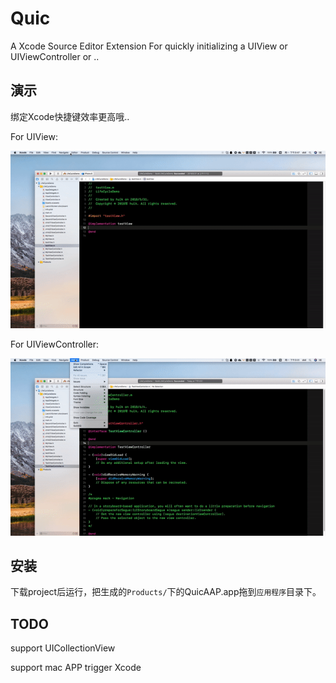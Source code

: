 # Quic
A Xcode Source Editor Extension For quickly initializing a UIView or UIViewController or ..

## 演示

绑定Xcode快捷键效率更高哦..

For UIView:

![](/Resource/initView.gif)

For UIViewController:

![](/Resource/initVC.gif)


## 安装

下载project后运行，把生成的`Products/`下的QuicAAP.app拖到`应用程序`目录下。

## TODO

support UICollectionView

support mac APP trigger  Xcode
